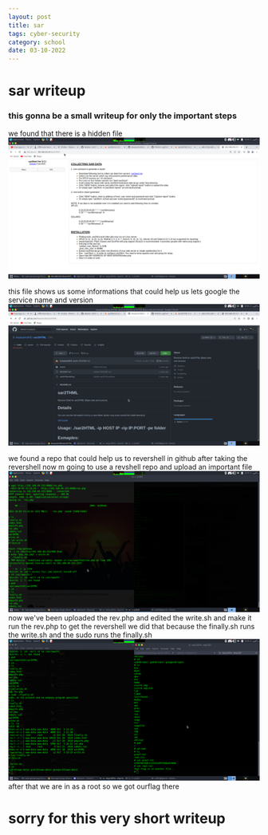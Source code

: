 ```yaml
---
layout: post
title: sar
tags: cyber-security
category: school
date: 03-10-2022
---
```


# sar writeup

### this gonna be a small writeup for only the important steps

we found that there is a hidden file
![](/blog/sar/hiddenfile.png)

this file shows us some informations that could help us
lets google the service name and version
![](/blog/sar/revshell.png)

we found a repo that could help us to revershell in github
after taking the revershell now m going to use a revshell repo
and upload an important file
![](/blog/sar/gettherevfilephp.png)
now we've been uploaded the rev.php and edited the write.sh
and make it run the rev.php to get the revershell
we did that because the finally.sh runs the write.sh and
the sudo runs the finally.sh 
![](/blog/sar/done.png)
after that we are in as a root so we got ourflag there

# sorry for this very short writeup